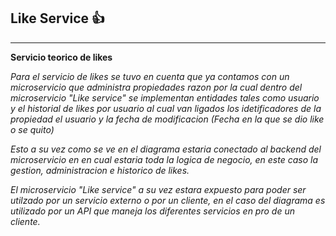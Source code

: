 ## Like Service 👍
---

__Servicio teorico de likes__

_Para el servicio de likes se tuvo en cuenta que ya contamos con un microservicio que administra propiedades razon por la cual dentro del microservicio "Like service" se implementan entidades tales como usuario y el historial de likes por usuario al cual van ligados los idetificadores de la propiedad el usuario y la fecha de modificacion (Fecha en la que se dio like o se quito)_

_Esto a su vez como se ve en el diagrama estaria conectado al backend del microservicio en en cual estaria toda la logica de negocio, en este caso la gestion, administracion e historico de likes._

_El microservicio "Like service" a su vez estara expuesto para poder ser utilzado por un servicio externo o por un cliente, en el caso del diagrama es utilizado por un API que maneja los diferentes servicios en pro de un cliente._
